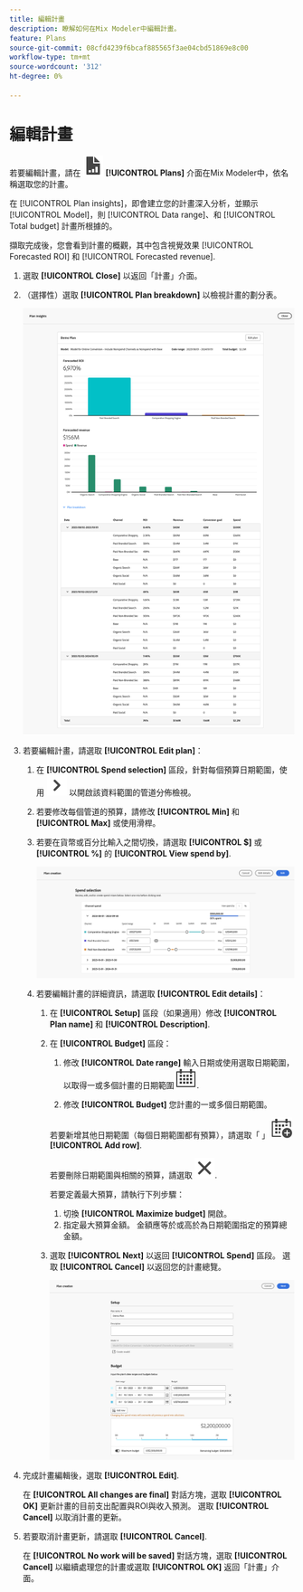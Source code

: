 ```yaml
---
title: 編輯計畫
description: 瞭解如何在Mix Modeler中編輯計畫。
feature: Plans
source-git-commit: 08cfd4239f6bcaf885565f3ae04cbd51869e8c00
workflow-type: tm+mt
source-wordcount: '312'
ht-degree: 0%

---
```



# 編輯計畫

若要編輯計畫，請在 ![PLan](../assets/icons/FileChart.svg) **[!UICONTROL Plans]** 介面在Mix Modeler中，依名稱選取您的計畫。

在 [!UICONTROL Plan insights]，即會建立您的計畫深入分析，並顯示 [!UICONTROL Model]，則 [!UICONTROL Data range]、和 [!UICONTROL Total budget] 計畫所根據的。

擷取完成後，您會看到計畫的概觀，其中包含視覺效果 [!UICONTROL Forecasted ROI] 和 [!UICONTROL Forecasted revenue].

1. 選取 **[!UICONTROL Close]** 以返回「計畫」介面。

1. （選擇性）選取 **[!UICONTROL Plan breakdown]** 以檢視計畫的劃分表。

   ![計畫總覽](../assets/overview-plan.png)

1. 若要編輯計畫，請選取 **[!UICONTROL Edit plan]**：

   1. 在 **[!UICONTROL Spend selection]** 區段，針對每個預算日期範圍，使用 ![V形](../assets/icons/ChevronRight.svg) 以開啟該資料範圍的管道分佈檢視。

   1. 若要修改每個管道的預算，請修改 **[!UICONTROL Min]** 和 **[!UICONTROL Max]** 或使用滑桿。

   1. 若要在貨幣或百分比輸入之間切換，請選取 **[!UICONTROL $]** 或 **[!UICONTROL %]** 的 **[!UICONTROL View spend by]**.

      ![花費選取範圍](../assets/spend-selection.png)

   1. 若要編輯計畫的詳細資訊，請選取 **[!UICONTROL Edit details]**：

      1. 在 **[!UICONTROL Setup]** 區段（如果適用）修改 **[!UICONTROL Plan name]** 和 **[!UICONTROL Description]**.

      1. 在 **[!UICONTROL Budget]** 區段：

         1. 修改 **[!UICONTROL Date range]** 輸入日期或使用選取日期範圍，以取得一或多個計畫的日期範圍 ![行事曆](../assets/icons/Calendar.svg).

         1. 修改 **[!UICONTROL Budget]** 您計畫的一或多個日期範圍。

         若要新增其他日期範圍（每個日期範圍都有預算），請選取「 」 ![行事曆新增](../assets/icons/CalendarAdd.svg) **[!UICONTROL Add row]**.

         若要刪除日期範圍與相關的預算，請選取 ![關閉](../assets/icons/Close.svg).

         若要定義最大預算，請執行下列步驟：

         1. 切換 **[!UICONTROL Maximize budget]** 開啟。
         1. 指定最大預算金額。 金額應等於或高於為日期範圍指定的預算總金額。

      1. 選取 **[!UICONTROL Next]** 以返回 **[!UICONTROL Spend]** 區段。 選取 **[!UICONTROL Cancel]** 以返回您的計畫總覽。

         ![計畫詳細資訊](../assets/plan-details.png)


1. 完成計畫編輯後，選取 **[!UICONTROL Edit]**.

   在 **[!UICONTROL All changes are final]** 對話方塊，選取 **[!UICONTROL OK]** 更新計畫的目前支出配置與ROI與收入預測。 選取 **[!UICONTROL Cancel]** 以取消計畫的更新。

1. 若要取消計畫更新，請選取 **[!UICONTROL Cancel]**.

   在 **[!UICONTROL No work will be saved]** 對話方塊，選取 **[!UICONTROL Cancel]** 以繼續處理您的計畫或選取 **[!UICONTROL OK]** 返回「計畫」介面。

